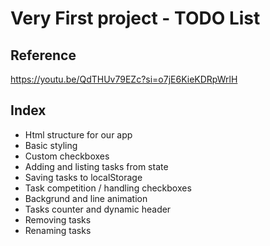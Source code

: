 # Very First project - TODO List

## Reference

https://youtu.be/QdTHUv79EZc?si=o7jE6KieKDRpWrlH

## Index

- Html structure for our app
- Basic styling
- Custom checkboxes
- Adding and listing tasks from state
- Saving tasks to localStorage
- Task competition / handling checkboxes
- Backgrund and line animation
- Tasks counter and dynamic header
- Removing tasks
- Renaming tasks
